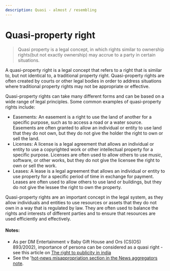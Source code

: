 ```yaml
---
description: Quasi - almost / resembling
---
```


# Quasi-property right

> Quasi property is a legal concept,  in which rights similar to ownership rights(but not exactly ownership) may accrue to a party in certain situations. &#x20;

A quasi-property right is a legal concept that refers to a right that is similar to, but not identical to, a traditional property right. Quasi-property rights are often created by courts or other legal bodies in order to address situations where traditional property rights may not be appropriate or effective.

Quasi-property rights can take many different forms and can be based on a wide range of legal principles. Some common examples of quasi-property rights include:

* Easements: An easement is a right to use the land of another for a specific purpose, such as to access a road or a water source. Easements are often granted to allow an individual or entity to use land that they do not own, but they do not give the holder the right to own or sell the land.
* Licenses: A license is a legal agreement that allows an individual or entity to use a copyrighted work or other intellectual property for a specific purpose. Licenses are often used to allow others to use music, software, or other works, but they do not give the licensee the right to own or sell the work.
* Leases: A lease is a legal agreement that allows an individual or entity to use property for a specific period of time in exchange for payment. Leases are often used to allow others to use land or buildings, but they do not give the lessee the right to own the property.

Quasi-property rights are an important concept in the legal system, as they allow individuals and entities to use resources or assets that they do not own in a way that is regulated by law. They are often used to balance the rights and interests of different parties and to ensure that resources are used efficiently and effectively.

#### Notes:

* As per DM Entertainment v Baby Gift House and Ors (CS(OS) 893/2002),  importance of persona can be considered as a quasi right -  see this article on [The right to publicity in india](https://www.lexology.com/library/detail.aspx?g=c2428891-d91a-4fbc-b5a4-a6e0cb9e3913)
* See the '[hot-news misappropriation section in the News aggregators note](copyright/news-aggregators.md#hot-news-and-misappropriation).

